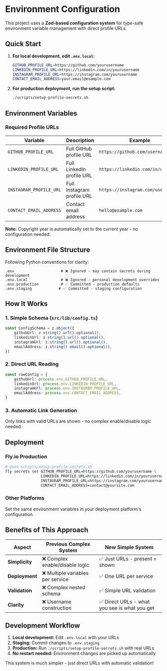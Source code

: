 # Environment Configuration

This project uses a **Zod-based configuration system** for type-safe environment variable management with direct profile URLs.

## Quick Start

1. **For local development, edit `.env.local`:**

   ```bash
   GITHUB_PROFILE_URL=https://github.com/yourusername
   LINKEDIN_PROFILE_URL=https://linkedin.com/in/yourusername
   INSTAGRAM_PROFILE_URL=https://instagram.com/yourusername
   CONTACT_EMAIL_ADDRESS=your.email@example.com
   ```

2. **For production deployment, run the setup script:**
   ```bash
   ./scripts/setup-profile-secrets.sh
   ```

## Environment Variables

### Required Profile URLs

| Variable                | Description                | Example                            |
| ----------------------- | -------------------------- | ---------------------------------- |
| `GITHUB_PROFILE_URL`    | Full GitHub profile URL    | `https://github.com/username`      |
| `LINKEDIN_PROFILE_URL`  | Full LinkedIn profile URL  | `https://linkedin.com/in/username` |
| `INSTAGRAM_PROFILE_URL` | Full Instagram profile URL | `https://instagram.com/username`   |
| `CONTACT_EMAIL_ADDRESS` | Contact email address      | `hello@example.com`                |

**Note:** Copyright year is automatically set to the current year - no configuration needed.

## Environment File Structure

Following Python conventions for clarity:

```
.env                     # ❌ Ignored - may contain secrets during development
.env.local               # ❌ Ignored - personal development overrides
.env.production          # ✅ Committed - production defaults
.env.staging            # ✅ Committed - staging configuration
```

## How It Works

### 1. **Simple Schema** (`src/lib/config.ts`)

```typescript
const ConfigSchema = z.object({
	githubUrl: z.string().url().optional(),
	linkedinUrl: z.string().url().optional(),
	instagramUrl: z.string().url().optional(),
	emailAddress: z.string().email().optional(),
})
```

### 2. **Direct URL Reading**

```typescript
const rawConfig = {
	githubUrl: process.env.GITHUB_PROFILE_URL,
	linkedinUrl: process.env.LINKEDIN_PROFILE_URL,
	instagramUrl: process.env.INSTAGRAM_PROFILE_URL,
	emailAddress: process.env.CONTACT_EMAIL_ADDRESS,
}
```

### 3. **Automatic Link Generation**

Only links with valid URLs are shown - no complex enable/disable logic needed.

## Deployment

### Fly.io Production

```bash
# Uses scripts/setup-profile-secrets.sh
fly secrets set GITHUB_PROFILE_URL=https://github.com/yourusername \
                LINKEDIN_PROFILE_URL=https://linkedin.com/in/yourusername \
                INSTAGRAM_PROFILE_URL=https://instagram.com/yourusername \
                CONTACT_EMAIL_ADDRESS=contact@yoursite.com
```

### Other Platforms

Set the same environment variables in your deployment platform's configuration.

## Benefits of This Approach

| Aspect         | Previous Complex System           | New Simple System                             |
| -------------- | --------------------------------- | --------------------------------------------- |
| **Simplicity** | ❌ Complex enable/disable logic   | ✅ Just URLs - present = shown                |
| **Deployment** | ❌ Multiple variables per service | ✅ One URL per service                        |
| **Validation** | ❌ Complex nested schema          | ✅ Simple URL validation                      |
| **Clarity**    | ❌ Username construction          | ✅ Direct URLs - what you see is what you get |

## Development Workflow

1. **Local development:** Edit `.env.local` with your URLs
2. **Staging:** Commit changes to `.env.staging`
3. **Production:** Run `./scripts/setup-profile-secrets.sh` with real URLs
4. **No restart needed:** Environment changes are picked up automatically

This system is much simpler - just direct URLs with automatic validation!
